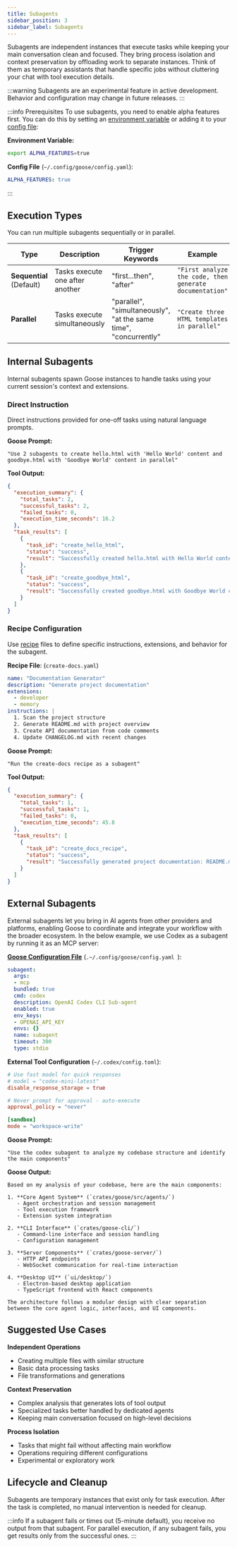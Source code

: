 ```yaml
---
title: Subagents
sidebar_position: 3
sidebar_label: Subagents
---
```


Subagents are independent instances that execute tasks while keeping your main conversation clean and focused. They bring process isolation and context preservation by offloading work to separate instances. Think of them as temporary assistants that handle specific jobs without cluttering your chat with tool execution details.

:::warning
Subagents are an experimental feature in active development. Behavior and configuration may change in future releases.
:::

:::info Prerequisites
To use subagents, you need to enable alpha features first. You can do this by setting an [environment variable](/docs/guides/environment-variables#experimental-features) or adding it to your [config file](/docs/guides/config-file#experimental-features):

**Environment Variable:**
```bash
export ALPHA_FEATURES=true
```

**Config File** (`~/.config/goose/config.yaml`):
```yaml
ALPHA_FEATURES: true
```
:::

## Execution Types

You can run multiple subagents sequentially or in parallel.

| Type | Description | Trigger Keywords | Example |
|------|-------------|------------------|---------|
| **Sequential** (Default) | Tasks execute one after another | "first...then", "after" | `"First analyze the code, then generate documentation"` |
| **Parallel** | Tasks execute simultaneously | "parallel", "simultaneously", "at the same time", "concurrently" | `"Create three HTML templates in parallel"` |

## Internal Subagents

Internal subagents spawn Goose instances to handle tasks using your current session's context and extensions.

### Direct Instruction
Direct instructions provided for one-off tasks using natural language prompts.

**Goose Prompt:**
```
"Use 2 subagents to create hello.html with 'Hello World' content and goodbye.html with 'Goodbye World' content in parallel"
```

**Tool Output:**
```json
{
  "execution_summary": {
    "total_tasks": 2,
    "successful_tasks": 2,
    "failed_tasks": 0,
    "execution_time_seconds": 16.2
  },
  "task_results": [
    {
      "task_id": "create_hello_html",
      "status": "success",
      "result": "Successfully created hello.html with Hello World content"
    },
    {
      "task_id": "create_goodbye_html", 
      "status": "success",
      "result": "Successfully created goodbye.html with Goodbye World content"
    }
  ]
}
```

### Recipe Configuration
Use [recipe](/docs/guides/recipes/) files to define specific instructions, extensions, and behavior for the subagent.

**Recipe File**: (`create-docs.yaml`)
```yaml
name: "Documentation Generator"
description: "Generate project documentation"
extensions:
  - developer
  - memory
instructions: |
  1. Scan the project structure
  2. Generate README.md with project overview
  3. Create API documentation from code comments
  4. Update CHANGELOG.md with recent changes
```

**Goose Prompt:**
```
"Run the create-docs recipe as a subagent"
```

**Tool Output:**
```json
{
  "execution_summary": {
    "total_tasks": 1,
    "successful_tasks": 1,
    "failed_tasks": 0,
    "execution_time_seconds": 45.8
  },
  "task_results": [
    {
      "task_id": "create_docs_recipe",
      "status": "success",
      "result": "Successfully generated project documentation: README.md updated, API docs created, CHANGELOG.md refreshed"
    }
  ]
}
```

## External Subagents

External subagents let you bring in AI agents from other providers and platforms, enabling Goose to coordinate and integrate your workflow with the broader ecosystem. In the below example, we use Codex as a subagent by running it as an MCP server:

**[Goose Configuration File](/docs/guides/config-file)** (`.~/.config/goose/config.yaml `):
```yaml
subagent:
  args:
  - mcp
  bundled: true
  cmd: codex
  description: OpenAI Codex CLI Sub-agent
  enabled: true
  env_keys:
  - OPENAI_API_KEY
  envs: {}
  name: subagent
  timeout: 300
  type: stdio
```

**External Tool Configuration** (`~/.codex/config.toml`):
```toml
# Use fast model for quick responses
# model = "codex-mini-latest"
disable_response_storage = true

# Never prompt for approval - auto-execute
approval_policy = "never"

[sandbox]
mode = "workspace-write"
```

**Goose Prompt:**
```
"Use the codex subagent to analyze my codebase structure and identify the main components"
```

**Goose Output:**
```
Based on my analysis of your codebase, here are the main components:

1. **Core Agent System** (`crates/goose/src/agents/`)
   - Agent orchestration and session management
   - Tool execution framework
   - Extension system integration

2. **CLI Interface** (`crates/goose-cli/`)
   - Command-line interface and session handling
   - Configuration management

3. **Server Components** (`crates/goose-server/`)
   - HTTP API endpoints
   - WebSocket communication for real-time interaction

4. **Desktop UI** (`ui/desktop/`)
   - Electron-based desktop application
   - TypeScript frontend with React components

The architecture follows a modular design with clear separation between the core agent logic, interfaces, and UI components.
```

## Suggested Use Cases

**Independent Operations**
- Creating multiple files with similar structure
- Basic data processing tasks
- File transformations and generations

**Context Preservation**
- Complex analysis that generates lots of tool output
- Specialized tasks better handled by dedicated agents
- Keeping main conversation focused on high-level decisions

**Process Isolation**
- Tasks that might fail without affecting main workflow
- Operations requiring different configurations
- Experimental or exploratory work

## Lifecycle and Cleanup

Subagents are temporary instances that exist only for task execution. After the task is completed, no manual intervention is needed for cleanup.

:::info
If a subagent fails or times out (5-minute default), you receive no output from that subagent. For parallel execution, if any subagent fails, you get results only from the successful ones.
:::
